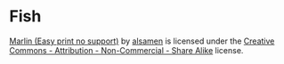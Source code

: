 # Fish

[Marlin (Easy print no support)](https://www.thingiverse.com/thing:3824261) by [alsamen](https://www.thingiverse.com/alsamen) is licensed under the [Creative Commons - Attribution - Non-Commercial - Share Alike](https://creativecommons.org/licenses/by-nc-sa/4.0/) license.
